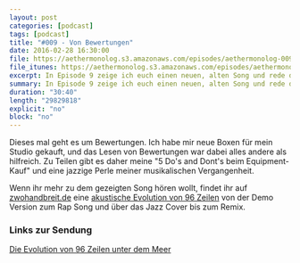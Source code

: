 ```yaml
---
layout: post
categories: [podcast]
tags: [podcast]
title: "#009 - Von Bewertungen"
date: 2016-02-28 16:30:00
file: https://aethermonolog.s3.amazonaws.com/episodes/aethermonolog-009.mp3
file_itunes: https://aethermonolog.s3.amazonaws.com/episodes/aethermonolog-009.m4a
excerpt: In Episode 9 zeige ich euch einen neuen, alten Song und rede davon, wann Bewertungen hilfreich sind, und wann nicht.
summary: In Episode 9 zeige ich euch einen neuen, alten Song und rede davon, wann Bewertungen hilfreich sind, und wann nicht.
duration: "30:40"
length: "29829818"
explicit: "no"
block: "no"
---
```


Dieses mal geht es um Bewertungen. Ich habe mir neue Boxen für mein Studio gekauft, und das Lesen von Bewertungen war dabei alles andere als hilfreich. Zu Teilen gibt es daher meine "5 Do's and Dont's beim Equipment-Kauf" und eine jazzige Perle meiner musikalischen Vergangenheit.

Wenn ihr mehr zu dem gezeigten Song hören wollt, findet ihr auf [zwohandbreit.de](http://zwohandbreit.de) eine [akustische Evolution von 96 Zeilen](http://www.zwohandbreit.de/2015/04/17/zeitreise-01-die-evolution-von-96-zeilen/) von der Demo Version zum Rap Song und über das Jazz Cover bis zum Remix.

### Links zur Sendung

[Die Evolution von 96 Zeilen unter dem Meer](http://www.zwohandbreit.de/2015/04/17/zeitreise-01-die-evolution-von-96-zeilen/)
